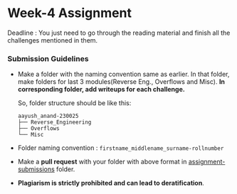 # Week-4 Assignment
Deadline : 
You just need to go through the reading material and finish all the challenges mentioned in them. 
### Submission Guidelines
- Make a folder with the naming convention same as earlier. In that folder, make folders for last 3 modules(Reverse Eng., Overflows and Misc). **In corresponding folder, add writeups for each challenge.**

    So, folder structure should be like this: 
    ```
    aayush_anand-230025
    ├── Reverse_Engineering
    ├── Overflows
    └── Misc
    ``` 
- Folder naming convention : `firstname_middlename_surname-rollnumber`
- Make a **pull request** with your folder with above format in [assignment-submissions](assignment-submissions/) folder.
- **Plagiarism is strictly prohibited and can lead to deratification**.